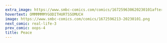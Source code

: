 ```yaml
---
extra_image: https://www.smbc-comics.com/comics/167259630620230101after.png
hovertext: OMMMMMMYGODITHURTSSOMUCH
image: https://www.smbc-comics.com/comics/1672596213-20230101.png
next_comic: real-life-3
prev_comic: oops-4
title: Peace
---
```


